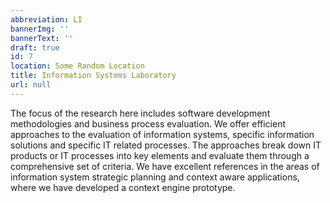 ```yaml
---
abbreviation: LI
bannerImg: ''
bannerText: ''
draft: true
id: 7
location: Some Random Location
title: Information Systems Laboratory
url: null
---
```


The focus of the research here includes software development methodologies and business process evaluation. We offer efficient approaches to the evaluation of information systems, specific information solutions and specific IT related processes. The approaches break down IT products or IT processes into key elements and evaluate them through a comprehensive set of criteria. We have excellent references in the areas of information system strategic planning and context aware applications, where we have developed a context engine prototype.